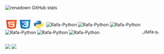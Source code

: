 
![renadown GitHub stats](https://github-readme-stats.vercel.app/api?username=renadown&theme=black&show_icons=true)

 <div style="display: inline_block"><br>
  <img align="center" alt="Rafa-HTML" height="30" width="40" src="https://raw.githubusercontent.com/devicons/devicon/master/icons/html5/html5-original.svg">
  <img align="center" alt="Rafa-CSS" height="30" width="40" src="https://raw.githubusercontent.com/devicons/devicon/master/icons/css3/css3-original.svg">
  <img align="center" alt="Rafa-Python" height="30" width="40" src="https://raw.githubusercontent.com/devicons/devicon/master/icons/python/python-original.svg">
  <img align="center" alt="Rafa-Python" height="30" width="40" src="https://static-00.iconduck.com/assets.00/file-type-terraform-icon-455x512-csyun60o.png">
  <img align="center" alt="Rafa-Python" height="30" width="40" src="https://www.docker.com/wp-content/uploads/2022/03/vertical-logo-monochromatic.png">
  <img align="center" alt="Rafa-Python" height="30" width="40" src="https://avatars.githubusercontent.com/u/44036562?s=400&v=4">
  <img align="center" alt="Rafa-Python" height="30" width="40" src="https://git-scm.com/images/logos/downloads/Git-Icon-1788C.png">
  <img align="center" alt="Rafa-Python" height="30" width="40" src="https://styles.redditmedia.com/t5_30tg9/styles/communityIcon_umpkxi2ilg671.png?width=256&s=b6136dca6cba1c368d59601e403dfe5c933dbc43">
  <img align="center" alt="Rafa-Python" height="30" width="40" src="https://cdn-icons-png.flaticon.com/512/226/226772.png">

  <img align="right" alt="Rafa-pic" height="150" style="border-radius:50px;" src="https://i.pinimg.com/originals/fc/d7/a2/fcd7a273669f35779d5e4e190bb4886e.gif">
</div>

  ##

<div> 
  <a href="https://instagram.com/renadownn" target="_blank"><img src="https://img.shields.io/badge/-Instagram-%23E4405F?style=for-the-badge&logo=instagram&logoColor=white" target="_blank"></a>
  <a href="https://www.linkedin.com/in/figueiredorenatog/" target="_blank"><img src="https://img.shields.io/badge/-LinkedIn-%230077B5?style=for-the-badge&logo=linkedin&logoColor=white" target="_blank"></a> 
  
</div>

##
